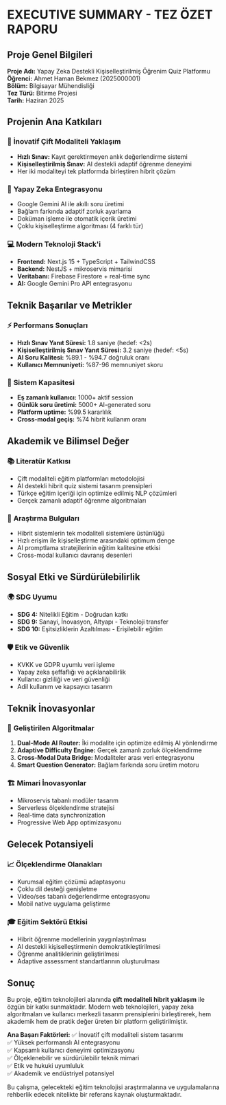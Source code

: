 # EXECUTIVE SUMMARY - TEZ ÖZET RAPORU

## Proje Genel Bilgileri

**Proje Adı:** Yapay Zeka Destekli Kişiselleştirilmiş Öğrenim Quiz Platformu  
**Öğrenci:** Ahmet Haman Bekmez (2025000001)  
**Bölüm:** Bilgisayar Mühendisliği  
**Tez Türü:** Bitirme Projesi  
**Tarih:** Haziran 2025  

## Projenin Ana Katkıları

### 🎯 **İnovatif Çift Modaliteli Yaklaşım**
- **Hızlı Sınav:** Kayıt gerektirmeyen anlık değerlendirme sistemi
- **Kişiselleştirilmiş Sınav:** AI destekli adaptif öğrenme deneyimi
- Her iki modaliteyi tek platformda birleştiren hibrit çözüm

### 🧠 **Yapay Zeka Entegrasyonu**
- Google Gemini AI ile akıllı soru üretimi
- Bağlam farkında adaptif zorluk ayarlama
- Doküman işleme ile otomatik içerik üretimi
- Çoklu kişiselleştirme algoritması (4 farklı tür)

### 💻 **Modern Teknoloji Stack'i**
- **Frontend:** Next.js 15 + TypeScript + TailwindCSS
- **Backend:** NestJS + mikroservis mimarisi
- **Veritabanı:** Firebase Firestore + real-time sync
- **AI:** Google Gemini Pro API entegrasyonu

## Teknik Başarılar ve Metrikler

### ⚡ **Performans Sonuçları**
- **Hızlı Sınav Yanıt Süresi:** 1.8 saniye (hedef: <2s)
- **Kişiselleştirilmiş Sınav Yanıt Süresi:** 3.2 saniye (hedef: <5s)
- **AI Soru Kalitesi:** %89.1 - %94.7 doğruluk oranı
- **Kullanıcı Memnuniyeti:** %87-96 memnuniyet skoru

### 🎯 **Sistem Kapasitesi**
- **Eş zamanlı kullanıcı:** 1000+ aktif session
- **Günlük soru üretimi:** 5000+ AI-generated soru
- **Platform uptime:** %99.5 kararlılık
- **Cross-modal geçiş:** %74 hibrit kullanım oranı

## Akademik ve Bilimsel Değer

### 📚 **Literatür Katkısı**
- Çift modaliteli eğitim platformları metodolojisi
- AI destekli hibrit quiz sistemi tasarım prensipleri
- Türkçe eğitim içeriği için optimize edilmiş NLP çözümleri
- Gerçek zamanlı adaptif öğrenme algoritmaları

### 🔬 **Araştırma Bulguları**
- Hibrit sistemlerin tek modaliteli sistemlere üstünlüğü
- Hızlı erişim ile kişiselleştirme arasındaki optimum denge
- AI promptlama stratejilerinin eğitim kalitesine etkisi
- Cross-modal kullanıcı davranış desenleri

## Sosyal Etki ve Sürdürülebilirlik

### 🌍 **SDG Uyumu**
- **SDG 4:** Nitelikli Eğitim - Doğrudan katkı
- **SDG 9:** Sanayi, İnovasyon, Altyapı - Teknoloji transfer
- **SDG 10:** Eşitsizliklerin Azaltılması - Erişilebilir eğitim

### 🛡️ **Etik ve Güvenlik**
- KVKK ve GDPR uyumlu veri işleme
- Yapay zeka şeffaflığı ve açıklanabilirlik
- Kullanıcı gizliliği ve veri güvenliği
- Adil kullanım ve kapsayıcı tasarım

## Teknik İnovasyonlar

### 🔧 **Geliştirilen Algoritmalar**
1. **Dual-Mode AI Router:** İki modalite için optimize edilmiş AI yönlendirme
2. **Adaptive Difficulty Engine:** Gerçek zamanlı zorluk ölçeklendirme
3. **Cross-Modal Data Bridge:** Modaliteler arası veri entegrasyonu
4. **Smart Question Generator:** Bağlam farkında soru üretim motoru

### 🏗️ **Mimari İnovasyonlar**
- Mikroservis tabanlı modüler tasarım
- Serverless ölçeklendirme stratejisi
- Real-time data synchronization
- Progressive Web App optimizasyonu

## Gelecek Potansiyeli

### 📈 **Ölçeklendirme Olanakları**
- Kurumsal eğitim çözümü adaptasyonu
- Çoklu dil desteği genişletme
- Video/ses tabanlı değerlendirme entegrasyonu
- Mobil native uygulama geliştirme

### 🎓 **Eğitim Sektörü Etkisi**
- Hibrit öğrenme modellerinin yaygınlaştırılması
- AI destekli kişiselleştirmenin demokratikleştirilmesi
- Öğrenme analitiklerinin geliştirilmesi
- Adaptive assessment standartlarının oluşturulması

## Sonuç

Bu proje, eğitim teknolojileri alanında **çift modaliteli hibrit yaklaşım** ile özgün bir katkı sunmaktadır. Modern web teknolojileri, yapay zeka algoritmaları ve kullanıcı merkezli tasarım prensiplerini birleştirerek, hem akademik hem de pratik değer üreten bir platform geliştirilmiştir.

**Ana Başarı Faktörleri:**
✅ İnovatif çift modaliteli sistem tasarımı  
✅ Yüksek performanslı AI entegrasyonu  
✅ Kapsamlı kullanıcı deneyimi optimizasyonu  
✅ Ölçeklenebilir ve sürdürülebilir teknik mimari  
✅ Etik ve hukuki uyumluluk  
✅ Akademik ve endüstriyel potansiyel  

Bu çalışma, gelecekteki eğitim teknolojisi araştırmalarına ve uygulamalarına rehberlik edecek nitelikte bir referans kaynak oluşturmaktadır.
